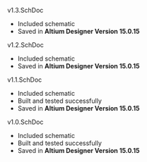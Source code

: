 v1.3.SchDoc
- Included schematic
- Saved in  **Altium Designer Version 15.0.15**

v1.2.SchDoc
- Included schematic
- Saved in  **Altium Designer Version 15.0.15**

v1.1.SchDoc
- Included schematic
- Built and tested successfully
- Saved in  **Altium Designer Version 15.0.15**

v1.0.SchDoc
- Included schematic
- Built and tested successfully
- Saved in  **Altium Designer Version 15.0.15**

